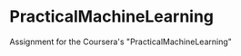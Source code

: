 PracticalMachineLearning
========================

Assignment for the Coursera's "PracticalMachineLearning"
